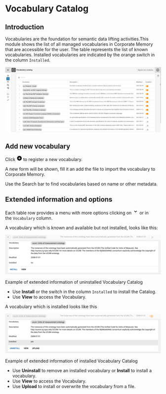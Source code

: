 # Vocabulary Catalog

## Introduction

Vocabularies are the foundation for semantic data lifting activities.This module shows the list of all managed vocabularies in Corporate Memory that are accessible for the user. The table represents the list of known vocabularies. Installed vocabularies are indicated by the orange switch in the column `Installed`.

[![](./vocabulary.png)](./vocabulary.png)

## Add new vocabulary

Click ![](./ic_add_circle_black_18dp_1x.png) to register a new vocabulary.

A new form will be shown, fill it an add the file to import the vocabulary to Corporate Memory.

Use the Search bar to find vocabularies based on name or other metadata.

## Extended information and options

Each table row provides a menu with more options clicking on ![](./ic_keyboard_arrow_down_black_18dp_1x.png) or in the `Vocabulary` column.

A vocabulary which is known and available but not installed, looks like this:

[![Example of extended information of uninstalled Vocabulary Catalog](./not_installed_vocab.png
 "Example of extended information of uninstalled Vocabulary Catalog")](./not_installed_vocab.png)

Example of extended information of uninstalled Vocabulary Catalog

-   Use **Install** or the switch in the column `Installed` to install the Catalog.
-   Use **View** to access the Vocabulary.

A vocabulary which is installed looks like this

[![Example of extended information of installed Vocabulary Catalog](./installed_vocab.png "Example of extended information of installed Vocabulary Catalog")](./installed_vocab.png)

Example of extended information of installed Vocabulary Catalog

-   Use **Uninstall** to remove an installed vocabulary or **Install** to install a vocabulary.
-   Use **View** to access the Vocabulary.
-   Use **Upload** to install or overwrite the vocabulary from a file.